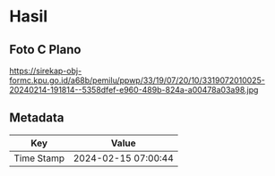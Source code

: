 # Hasil

## Foto C Plano

https://sirekap-obj-formc.kpu.go.id/a68b/pemilu/ppwp/33/19/07/20/10/3319072010025-20240214-191814--5358dfef-e960-489b-824a-a00478a03a98.jpg


## Metadata

| Key        | Value               |
| ---------- | ------------------- |
| Time Stamp | 2024-02-15 07:00:44 |



